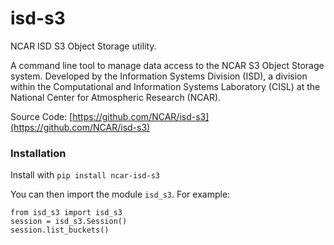 # isd-s3
NCAR ISD S3 Object Storage utility.

A command line tool to manage data access to the NCAR S3 Object Storage
system.  Developed by the Information Systems Division (ISD), a division 
within the Computational and Information Systems Laboratory (CISL) at the
National Center for Atmospheric Research (NCAR).

Source Code: [https://github.com/NCAR/isd-s3](https://github.com/NCAR/isd-s3)

### Installation
Install with `pip install ncar-isd-s3`

You can then import the module `isd_s3`.  For example:
```
from isd_s3 import isd_s3
session = isd_s3.Session()
session.list_buckets()
```

